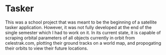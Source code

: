 # Tasker

This was a school project that was meant to be the beginning of a satellite tasker application. However, it was not fully developed at the end of the single semester which I had to work on it. In its current state, it is capable of scraping orbital parameters of all objects currently in orbit from celestrak.com, plotting their ground tracks on a world map, and propogating their orbits to view their future locations.
